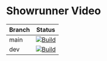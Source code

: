 # Showrunner Video

| Branch | Status |
| --- | --- |
| main  | [![Build](https://github.com/CoderAtParadise/showrunner-video/actions/workflows/build.yml/badge.svg?branch=main)](https://github.com/CoderAtParadise/showrunner-video/actions/workflows/build.yml) |
| dev | [![Build](https://github.com/CoderAtParadise/showrunner-video/actions/workflows/build.yml/badge.svg?branch=dev)](https://github.com/CoderAtParadise/showrunner-video/actions/workflows/build.yml) |

